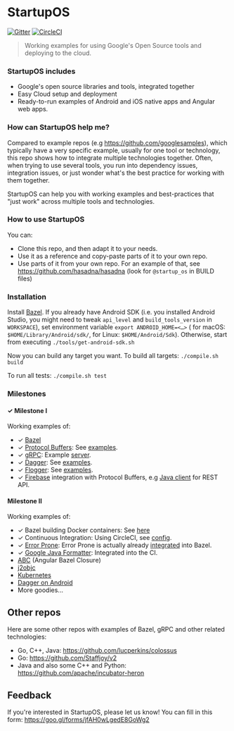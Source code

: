 # StartupOS

[![Gitter](https://img.shields.io/gitter/room/nwjs/nw.js.svg)](https://gitter.im/google/startup-os)
[![CircleCI](https://circleci.com/gh/google/startup-os/tree/master.svg?style=svg)](https://circleci.com/gh/google/startup-os/tree/master)

> Working examples for using Google's Open Source tools and deploying to the cloud.

### StartupOS includes
* Google's open source libraries and tools, integrated together
* Easy Cloud setup and deployment
* Ready-to-run examples of Android and iOS native apps and Angular web apps.

### How can StartupOS help me?
Compared to example repos (e.g https://github.com/googlesamples), which typically have a very specific example, usually for one tool or technology, this repo shows how to integrate multiple technologies together. Often, when trying to use several tools, you run into dependency issues, integration issues, or just wonder what's the best practice for working with them together.

StartupOS can help you with working examples and best-practices that "just work" across multiple tools and technologies.

### How to use StartupOS
You can:
* Clone this repo, and then adapt it to your needs.
* Use it as a reference and copy-paste parts of it to your own repo.
* Use parts of it from your own repo. For an example of that, see https://github.com/hasadna/hasadna (look for `@startup_os` in BUILD files)

### Installation
Install [Bazel](https://docs.bazel.build/versions/master/install.html).
If you already have Android SDK (i.e. you installed Android Studio, you
might need to tweak `api_level` and `build_tools_version` in `WORKSPACE`),
set environment variable `export ANDROID_HOME=<…>` (
for macOS: `$HOME/Library/Android/sdk/`, for Linux: `$HOME/Android/Sdk`). Otherwise, start from executing
`./tools/get-android-sdk.sh`

Now you can build any target you want.
To build all targets:
  `./compile.sh build`

To run all tests:
`./compile.sh test`

### Milestones
#### ✓ Milestone I
Working examples of:
* ✓ [Bazel](https://bazel.build)
* ✓ [Protocol Buffers](https://developers.google.com/protocol-buffers): See [examples](https://github.com/search?utf8=%E2%9C%93&q=repo%3Agoogle%2Fstartup-os+extension%3Aproto&type=Code&ref=advsearch&l=&l=).
* ✓ [gRPC](https://grpc.io): Example [server](https://github.com/google/startup-os/blob/master/tools/local_server/LocalServer.java).
* ✓ [Dagger](https://github.com/google/dagger): See [examples](https://github.com/google/startup-os/tree/master/examples/dagger).
* ✓ [Flogger](https://github.com/google/flogger): See [examples](https://github.com/google/startup-os/search?q=com.google.common.flogger.FluentLogger&unscoped_q=com.google.common.flogger.FluentLogger).
* ✓ [Firebase](https://firebase.google.com) integration with Protocol Buffers, e.g [Java client](https://github.com/google/startup-os/blob/master/common/firestore/FirestoreClient.java) for REST API.

#### Milestone II
Working examples of:
* ✓ Bazel building Docker containers: See [here](https://github.com/google/startup-os/tree/master/examples/docker)
* ✓ Continuous Integration: Using CircleCI, see [config](https://github.com/google/startup-os/tree/master/.circleci).
* ✓ [Error Prone](https://github.com/google/error-prone): Error Prone is actually already [integrated](https://blog.bazel.build/2015/06/25/ErrorProne.html) into Bazel.
* ✓ [Google Java Formatter](https://github.com/google/google-java-format): Integrated into the CI.
* [ABC](http://g.co/ng/abc) (Angular Bazel Closure)
* [j2objc](https://developers.google.com/j2objc)
* [Kubernetes](https://kubernetes.io)
* [Dagger on Android](https://google.github.io/dagger/android.html)
* More goodies...

## Other repos
Here are some other repos with examples of Bazel, gRPC and other related technologies:
* Go, C++, Java: https://github.com/lucperkins/colossus
* Go: https://github.com/Staffjoy/v2
* Java and also some C++ and Python: https://github.com/apache/incubator-heron

## Feedback
If you're interested in StartupOS, please let us know!
You can fill in this form: https://goo.gl/forms/jfAH0wLgedE8GoWg2
